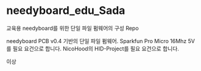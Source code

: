 # needyboard_edu_Sada
교육용 needyboard를 위한 단일 파일 펌웨어의 구성 Repo

needyboard PCB v0.4 기반의 단일 파일 펌웨어.
Sparkfun Pro Micro 16Mhz 5V를 필요 요건으로 합니다.
NicoHood의 HID-Project를 필요 요건으로 합니다.

이상
